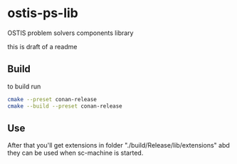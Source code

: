# ostis-ps-lib
OSTIS problem solvers components library

this is draft of a readme

## Build

to build run

```bash
cmake --preset conan-release
cmake --build --preset conan-release
```

## Use

After that you'll get extensions in folder "./build/Release/lib/extensions" abd they can be used when sc-machine is started.
